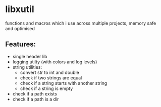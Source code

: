 # libxutil
functions and macros which i use across multiple projects, memory safe and optimised

## Features:
- single header lib
- logging utilty (with colors and log levels)
- string utilities:
    - convert str to int and double
    - check if two strings are equal
    - check if a string starts with another string
    - check if a string is empty
- check if a path exists
- check if a path is a dir
